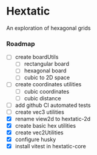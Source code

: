 # Hextatic

An exploration of hexagonal grids

### Roadmap

-   [ ] create boardUtils
    -   [ ] rectangular board
    -   [ ] hexagonal board
    -   [ ] cubic to 2D space
-   [ ] create coordinates utilities
    -   [ ] cubic coordinates
    -   [ ] cubic distance
-   [ ] add github CI automated tests
-   [ ] create vec3 utilities
-   [x] rename view2d to hextatic-2d
-   [x] create basic hex utilities
-   [x] create vec2Utilities
-   [x] configure husky
-   [x] install vitest in hextatic-core
